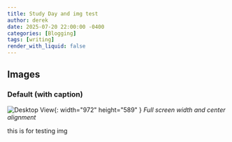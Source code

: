 ```yaml
---
title: Study Day and img test
author: derek
date: 2025-07-20 22:00:00 -0400
categories: [Blogging]
tags: [writing]
render_with_liquid: false
---
```


## Images

### Default (with caption)

![Desktop View](wojak_mcdonald吉卜力_gtjliw.png){: width="972" height="589" }
_Full screen width and center alignment_

this is for testing img